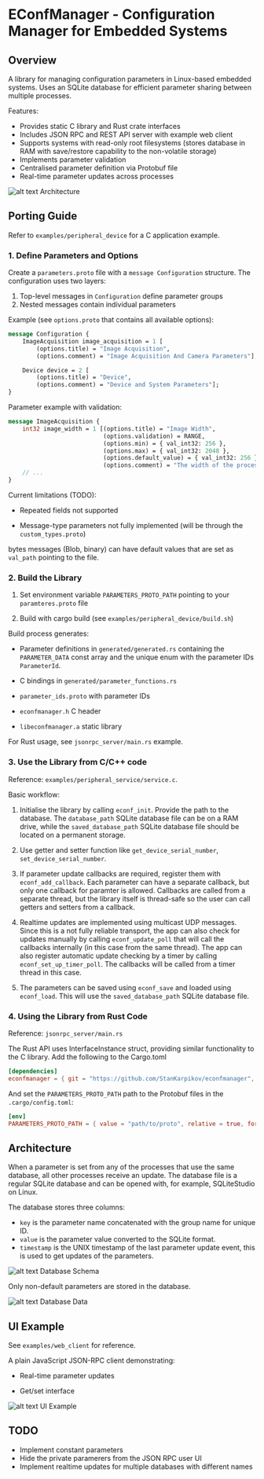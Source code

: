 # EConfManager - Configuration Manager for Embedded Systems

## Overview

A library for managing configuration parameters in Linux-based embedded systems. Uses an SQLite database for efficient parameter sharing between multiple processes.

Features:

- Provides static C library and Rust crate interfaces
- Includes JSON RPC and REST API server with example web client
- Supports systems with read-only root filesystems (stores database in RAM with save/restore capability to the non-volatile storage)
- Implements parameter validation
- Centralised parameter definition via Protobuf file
- Real-time parameter updates across processes

![alt text](docs/diagram.drawio.png)
Architecture

## Porting Guide

Refer to `examples/peripheral_device` for a C application example.

### 1. Define Parameters and Options

Create a `parameters.proto` file with a `message Configuration` structure. The configuration uses two layers:

1. Top-level messages in `Configuration` define parameter groups
2. Nested messages contain individual parameters

Example (see `options.proto` that contains all available options):

```protobuf
message Configuration {
    ImageAcquisition image_acquisition = 1 [
        (options.title) = "Image Acquisition",
        (options.comment) = "Image Acquisition And Camera Parameters"];

    Device device = 2 [
        (options.title) = "Device",
        (options.comment) = "Device and System Parameters"];
}
```

Parameter example with validation:

```protobuf
message ImageAcquisition {
    int32 image_width = 1 [(options.title) = "Image Width",
                           (options.validation) = RANGE,
                           (options.min) = { val_int32: 256 },
                           (options.max) = { val_int32: 2048 },
                           (options.default_value) = { val_int32: 256 },
                           (options.comment) = "The width of the processed image"];
    // ...
}
```

Current limitations (TODO):

- Repeated fields not supported

- Message-type parameters not fully implemented (will be through the `custom_types.proto`)

bytes messages (Blob, binary) can have default values that are set as `val_path` pointing to the file.

### 2. Build the Library

1. Set environment variable `PARAMETERS_PROTO_PATH` pointing to your `paramteres.proto` file

2. Build with cargo build (see `examples/peripheral_device/build.sh`)

Build process generates:

- Parameter definitions in `generated/generated.rs` containing the `PARAMETER_DATA` const array and the unique enum with the parameter IDs `ParameterId`.

- C bindings in `generated/parameter_functions.rs`

- `parameter_ids.proto` with parameter IDs

- `econfmanager.h` C header

- `libeconfmanager.a` static library

For Rust usage, see `jsonrpc_server/main.rs` example.

### 3. Use the Library from C/C++ code

Reference: `examples/peripheral_service/service.c`.

Basic workflow:

1. Initialise the library by calling `econf_init`. Provide the path to the database. The `database_path` SQLite database file can be on a RAM drive, while the `saved_database_path` SQLite database file should be located on a permanent storage.

2. Use getter and setter function like `get_device_serial_number`, `set_device_serial_number`.

3. If parameter update callbacks are required, register them with `econf_add_callback`. Each parameter can have a separate callback, but only one callback for paramter is allowed. Callbacks are called from a separate thread, but the library itself is thread-safe so the user can call getters and setters from a callback.

4. Realtime updates are implemented using multicast UDP messages. Since this is a not fully reliable transport, the app can also check for updates manually by calling `econf_update_poll` that will call the callbacks internally (in this case from the same thread). The app can also register automatic update checking by a timer by calling `econf_set_up_timer_poll`. The callbacks will be called from a timer thread in this case.

5. The parameters can be saved using `econf_save` and loaded using `econf_load`. This will use the `saved_database_path` SQLite database file.

### 4. Using the Library from Rust Code

Reference: `jsonrpc_server/main.rs`

The Rust API uses InterfaceInstance struct, providing similar functionality to the C library. Add the following to the Cargo.toml

```toml
[dependencies]
econfmanager = { git = "https://github.com/StanKarpikov/econfmanager", version = "0.1.2" }
```

And set the `PARAMETERS_PROTO_PATH` path to the Protobuf files in the `.cargo/config.toml`:

```toml
[env]
PARAMETERS_PROTO_PATH = { value = "path/to/proto", relative = true, force = false }
```

## Architecture

When a parameter is set from any of the processes that use the same database, all other processes receive an update. The database file is a regular SQLite database and can be opened with, for example, SQLiteStudio on Linux.

The database stores three columns:

- `key` is the parameter name concatenated with the group name for unique ID.
- `value` is the parameter value converted to the SQLite format.
- `timestamp` is the UNIX timestamp of the last parameter update event, this is used to get updates of the parameters.

![alt text](docs/schema.png)
Database Schema

Only non-default parameters are stored in the database.

![alt text](docs/database_data.png)
Database Data

## UI Example

See `examples/web_client` for reference.

A plain JavaScript JSON-RPC client demonstrating:

- Real-time parameter updates

- Get/set interface

![alt text](docs/ui_example.png)
UI Example

## TODO

- Implement constant parameters
- Hide the private paramerers from the JSON RPC user UI
- Implement realtime updates for multiple databases with different names
